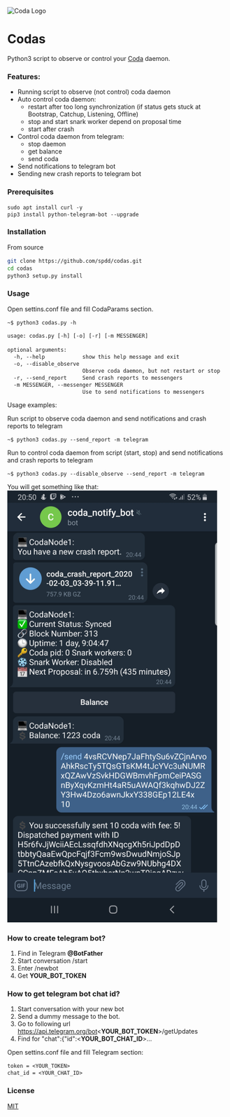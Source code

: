 ![Coda Logo](https://cdn.codaprotocol.com/v4/static/img/coda-logo.png)
# Codas
Python3 script to observe or control your [Coda](https://codaprotocol.com/docs/node-operator) daemon.

### Features:
- Running script to observe (not control) coda daemon
- Auto control coda daemon:
  - restart after too long synchronization (if status gets stuck at Bootstrap, Catchup, Listening, Offline)
  - stop and start snark worker depend on proposal time
  - start after crash
- Control coda daemon from telegram:
  - stop daemon
  - get balance
  - send coda
- Send notifications to telegram bot
- Sending new crash reports to telegram bot

### Prerequisites
```
sudo apt install curl -y
pip3 install python-telegram-bot --upgrade
```

### Installation
From source
```bash
git clone https://github.com/spdd/codas.git
cd codas
python3 setup.py install
```

### Usage

Open settins.conf file and fill CodaParams section.

```
~$ python3 codas.py -h

```
```
usage: codas.py [-h] [-o] [-r] [-m MESSENGER]

optional arguments:
  -h, --help            show this help message and exit
  -o, --disable_observe
                        Observe coda daemon, but not restart or stop
  -r, --send_report     Send crash reports to messengers
  -m MESSENGER, --messenger MESSENGER
                        Use to send notifications to messengers
```

Usage examples:

Run script to observe coda daemon and send notifications and crash reports to telegram
```
~$ python3 codas.py --send_report -m telegram
```

Run to control coda daemon from script (start, stop) and send notifications and crash reports to telegram
```
~$ python3 codas.py --disable_observe --send_report -m telegram
```
You will get something like that:
<img src="screenshot.jpg"  width="480" height="986">

### How to create telegram bot?
1. Find in Telegram **@BotFather** 
2. Start conversation /start
3. Enter /newbot
4. Get **YOUR_BOT_TOKEN**

### How to get telegram bot chat id?
1. Start conversation with your new bot
2. Send a dummy message to the bot.
3. Go to following url https://api.telegram.org/bot<**YOUR_BOT_TOKEN**>/getUpdates
4. Find for "chat":{"id":<**YOUR_BOT_CHAT_ID**>...

Open settins.conf file and fill Telegram section:
```
token = <YOUR_TOKEN>
chat_id = <YOUR_CHAT_ID>
```

### License
[MIT](https://choosealicense.com/licenses/mit/)
